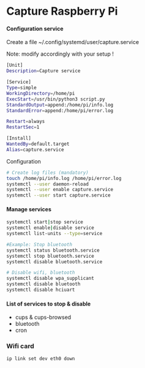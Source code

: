 # Capture Raspberry Pi

#### Configuration service  
Create a file ~/.config/systemd/user/capture.service

Note: modify accordingly with your setup !

```bash
[Unit]
Description=Capture service

[Service]
Type=simple
WorkingDirectory=/home/pi
ExecStart=/usr/bin/python3 script.py
StandardOutput=append:/home/pi/info.log
StandardError=append:/home/pi/error.log

Restart=always
RestartSec=1

[Install]
WantedBy=default.target
Alias=capture.service
```

Configuration
```bash
# Create log files (mandatory)
touch /home/pi/info.log /home/pi/error.log
systemctl --user daemon-reload
systemctl --user enable capture.service
systemctl --user start capture.service
```

#### Manage services 

```bash
systemctl start|stop service
systemctl enable|disable service
systemctl list-units --type=service

#Example: Stop bluetooth
systemctl status bluetooth.service
systemctl stop bluetooth.service
systemctl disable bluetooth.service

# Disable wifi, bluetooth
systemctl disable wpa_supplicant
systemctl disable bluetooth
systemctl disable hciuart
```

#### List of services to stop & disable
- cups & cups-browsed
- bluetooth
- cron 

### Wifi card
```bash
ip link set dev eth0 down
```
